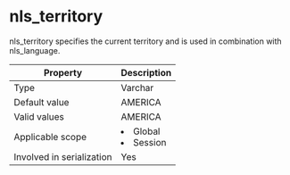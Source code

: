 # nls_territory

nls_territory specifies the current territory and is used in combination with nls_language.

| **Property** | **Description** |
|---------|------------------------------------------------------------------------------------------------------------|
| Type | Varchar |
| Default value | AMERICA |
| Valid values | AMERICA |
| Applicable scope | <li> Global   <li> Session |
| Involved in serialization | Yes |
